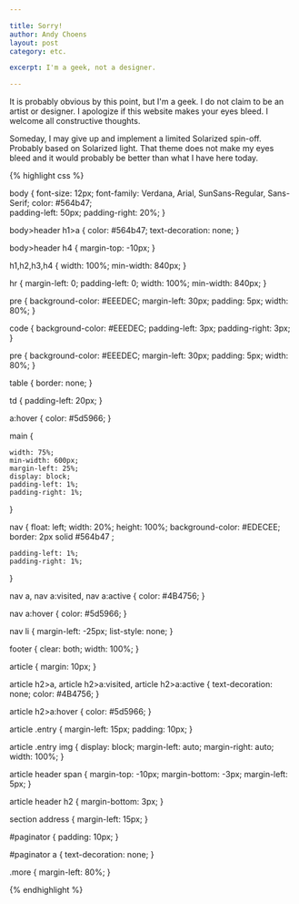 ```yaml
---

title: Sorry!
author: Andy Choens
layout: post
category: etc.

excerpt: I'm a geek, not a designer.

---
```


It is probably obvious by this point, but I'm a geek. I do not claim
to be an artist or designer. I apologize if this website makes your
eyes bleed. I welcome all constructive thoughts.

Someday, I may give up and implement a limited Solarized
spin-off. Probably based on Solarized light. That theme does not make
my eyes bleed and it would probably be better than what I have here
today.

{% highlight css %}

body {
    font-size: 12px;
    font-family: Verdana, Arial, SunSans-Regular, Sans-Serif;
    color: #564b47;  
    padding-left: 50px;
    padding-right: 20%;
}

body>header h1>a {
    color: #564b47;
    text-decoration: none;
}

body>header h4 {
    margin-top: -10px;
}

h1,h2,h3,h4 {
    width: 100%;
    min-width: 840px;
}

hr {
    margin-left: 0;
    padding-left: 0;
	width: 100%;
	min-width: 840px;
}

pre {
    background-color: #EEEDEC;
    margin-left: 30px;
    padding: 5px;
    width: 80%;
}

code {
    background-color: #EEEDEC;
    padding-left: 3px;
    padding-right: 3px;
}

pre {
    background-color: #EEEDEC;
    margin-left: 30px;
    padding: 5px;
    width: 80%;
}

table {
    border: none;
}

td {
    padding-left: 20px;
}

a:hover {
    color: #5d5966;
}

main {

	width: 75%;
	min-width: 600px;
	margin-left: 25%;
	display: block;
    padding-left: 1%;
    padding-right: 1%;
}

nav {
	float: left;
	width: 20%;
    height: 100%;
    background-color: #EDECEE;
    border: 2px solid #564b47 ;

    padding-left: 1%;
    padding-right: 1%;
}

nav a,
nav a:visited,
nav a:active {
    color: #4B4756;
}

nav a:hover {
    color: #5d5966;
}

nav li {
    margin-left: -25px;
    list-style: none;
}

footer {
	clear: both;
	width: 100%;
}

article {
	margin: 10px;
}

article h2>a,
article h2>a:visited,
article h2>a:active {
    text-decoration: none;
    color: #4B4756;
}

article h2>a:hover {
    color: #5d5966;
}

article .entry {
	margin-left: 15px;
	padding: 10px;
}

article .entry img {
    display: block;
    margin-left: auto;
    margin-right: auto;
    width: 100%;
}

article header span {
	margin-top: -10px;
	margin-bottom: -3px;
	margin-left: 5px;
}

article header h2 {
    margin-bottom: 3px;
}

section address {
    margin-left: 15px;
}

#paginator {
    padding: 10px;
}

#paginator a {
    text-decoration: none;
}

.more {
    margin-left: 80%;
}


{% endhighlight %}

